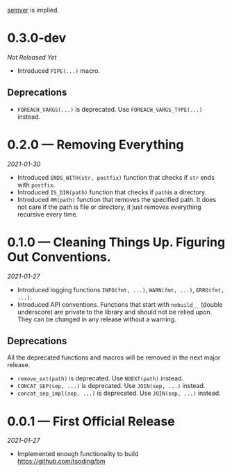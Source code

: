 [semver](https://semver.org/) is implied.

# 0.3.0-dev

*Not Released Yet*

- Introduced `PIPE(...)` macro.

## Deprecations

- `FOREACH_VARGS(...)` is deprecated. Use `FOREACH_VARGS_TYPE(...)` instead.

# 0.2.0 — Removing Everything

*2021-01-30*

- Introduced `ENDS_WITH(str, postfix)` function that checks if `str` ends with `postfix`.
- Introduced `IS_DIR(path)` function that checks if `path`is a directory.
- Introduced `RM(path)` function that removes the specified path. It does not care if the path is file or directory, it just removes everything recursive every time.

# 0.1.0 — Cleaning Things Up. Figuring Out Conventions.

*2021-01-27*

- Introduced logging functions `INFO(fmt, ...)`, `WARN(fmt, ...)`, `ERRO(fmt, ...)`.
- Introduced API conventions. Functions that start with `nobuild__` (double underscore) are private to the library and should not be relied upon. They can be changed in any release without a warning.

## Deprecations

All the deprecated functions and macros will be removed in the next major release.

- `remove_ext(path)` is deprecated. Use `NOEXT(path)` instead.
- `CONCAT_SEP(sep, ...)` is deprecated. Use `JOIN(sep, ...)` instead.
- `concat_sep_impl(sep, ...)` is deprecated. Use `JOIN(sep, ...)` instead.

# 0.0.1 — First Official Release

*2021-01-27*

- Implemented enough functionality to build https://github.com/tsoding/bm
